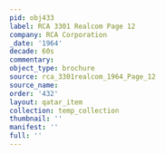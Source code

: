 ```yaml
---
pid: obj433
label: RCA 3301 Realcom Page 12
company: RCA Corporation
_date: '1964'
decade: 60s
commentary: 
object_type: brochure
source: rca_3301realcom_1964_Page_12
source_name: 
order: '432'
layout: qatar_item
collection: temp_collection
thumbnail: ''
manifest: ''
full: ''
---
```

